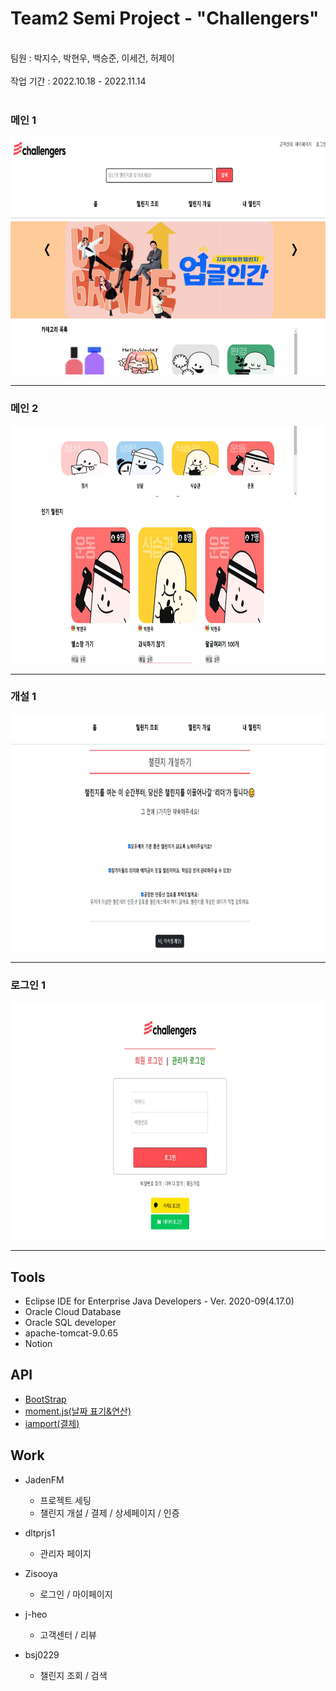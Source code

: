 <h1>Team2 Semi Project - "Challengers"</h1>
<br>
팀원 : 박지수, 박현우, 백승준, 이세건, 허제이
<br>
<br>
작업 기간 : 2022.10.18 - 2022.11.14
<br>
<br>
<h3>메인 1</h3>
<img src="https://github.com/JadenFM/team2_semi_challengers/blob/master/main1.JPG"  width="800" height="380"/>
<hr>
<h3>메인 2</h3>
<img src="https://github.com/JadenFM/team2_semi_challengers/blob/master/main2.JPG"  width="800" height="380"/>
<hr>
<h3>개설 1</h3>
<img src="https://github.com/JadenFM/team2_semi_challengers/blob/master/개설1.JPG"  width="800" height="380"/>
<hr>
<h3>로그인 1</h3>
<img src="https://github.com/JadenFM/team2_semi_challengers/blob/master/로그인.JPG"  width="800" height="380"/>
<hr>


## Tools
* Eclipse IDE for Enterprise Java Developers - Ver. 2020-09(4.17.0)
* Oracle Cloud Database
* Oracle SQL developer
* apache-tomcat-9.0.65
* Notion

## API
* [BootStrap](https://getbootstrap.com)
* [moment.js(날짜 표기&연산)](https://momentjs.com/)
* [iamport(결제)](https://www.iamport.kr)

## Work
* JadenFM
  * 프로젝트 세팅
  * 챌린지 개설 / 결제 / 상세페이지 / 인증
  
* dltprjs1
  * 관리자 페이지
  
* Zisooya
  * 로그인 / 마이페이지
    
* j-heo
  * 고객센터 / 리뷰
    
* bsj0229
  * 챌린지 조회 / 검색
